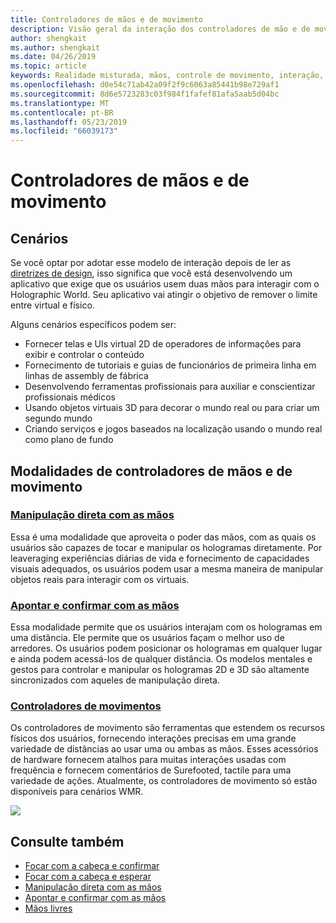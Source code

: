 ```yaml
---
title: Controladores de mãos e de movimento
description: Visão geral da interação dos controladores de mão e de movimento
author: shengkait
ms.author: shengkait
ms.date: 04/26/2019
ms.topic: article
keywords: Realidade misturada, mãos, controle de movimento, interação, design
ms.openlocfilehash: d0e54c71ab42a09f2f9c6063a85441b98e729af1
ms.sourcegitcommit: 8d6e5723283c03f984f1fafef81afa5aab5d04bc
ms.translationtype: MT
ms.contentlocale: pt-BR
ms.lasthandoff: 05/23/2019
ms.locfileid: "66039173"
---
```

# <a name="hands-and-motion-controllers"></a>Controladores de mãos e de movimento
## <a name="scenarios"></a>Cenários
Se você optar por adotar esse modelo de interação depois de ler as [diretrizes de design](interaction-fundamentals.md), isso significa que você está desenvolvendo um aplicativo que exige que os usuários usem duas mãos para interagir com o Holographic World. Seu aplicativo vai atingir o objetivo de remover o limite entre virtual e físico.

Alguns cenários específicos podem ser:
* Fornecer telas e UIs virtual 2D de operadores de informações para exibir e controlar o conteúdo
* Fornecimento de tutoriais e guias de funcionários de primeira linha em linhas de assembly de fábrica
* Desenvolvendo ferramentas profissionais para auxiliar e conscientizar profissionais médicos  
* Usando objetos virtuais 3D para decorar o mundo real ou para criar um segundo mundo 
* Criando serviços e jogos baseados na localização usando o mundo real como plano de fundo

## <a name="hands-and-motion-controllers-modalities"></a>Modalidades de controladores de mãos e de movimento
### <a name="direct-manipulation-with-handsdirect-manipulationmd"></a>[Manipulação direta com as mãos](direct-manipulation.md)
Essa é uma modalidade que aproveita o poder das mãos, com as quais os usuários são capazes de tocar e manipular os hologramas diretamente. Por leaveraging experiências diárias de vida e fornecimento de capacidades visuais adequados, os usuários podem usar a mesma maneira de manipular objetos reais para interagir com os virtuais.   

### <a name="point-and-commit-with-handspoint-and-commitmd"></a>[Apontar e confirmar com as mãos](point-and-commit.md)
Essa modalidade permite que os usuários interajam com os hologramas em uma distância. Ele permite que os usuários façam o melhor uso de arredores. Os usuários podem posicionar os hologramas em qualquer lugar e ainda podem acessá-los de qualquer distância. Os modelos mentales e gestos para controlar e manipular os hologramas 2D e 3D são altamente sincronizados com aqueles de manipulação direta.

### <a name="motion-controllersmotion-controllersmd"></a>[Controladores de movimentos](motion-controllers.md)
Os controladores de movimento são ferramentas que estendem os recursos físicos dos usuários, fornecendo interações precisas em uma grande variedade de distâncias ao usar uma ou ambas as mãos. Esses acessórios de hardware fornecem atalhos para muitas interações usadas com frequência e fornecem comentários de Surefooted, tactile para uma variedade de ações. Atualmente, os controladores de movimento só estão disponíveis para cenários WMR. 

![](images/Hands-and-controllers-720px.jpg)<br>

## <a name="see-also"></a>Consulte também
* [Focar com a cabeça e confirmar](gaze-and-commit.md)
* [Focar com a cabeça e esperar](gaze-and-dwell.md)
* [Manipulação direta com as mãos](direct-manipulation.md)
* [Apontar e confirmar com as mãos](point-and-commit.md)
* [Mãos livres](hands-free.md)
